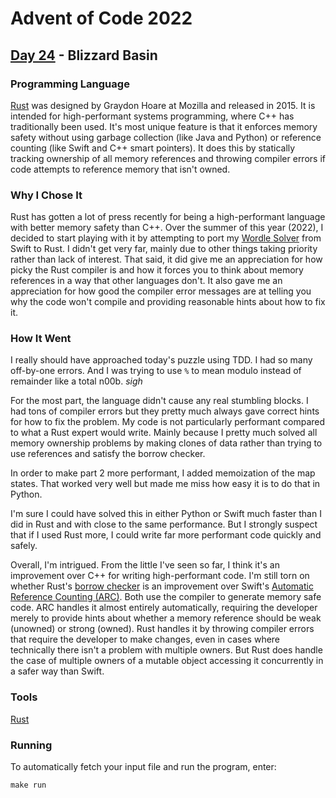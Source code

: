 # Advent of Code 2022
## [Day 24](https://adventofcode.com/2022/day/24) - Blizzard Basin

### Programming Language 

[Rust](https://en.wikipedia.org/wiki/Rust_(programming_language)) was designed by Graydon Hoare at Mozilla and released in 2015.
It is intended for high-performant systems programming, where C++ has traditionally been used.
It's most unique feature is that it enforces memory safety without using garbage collection (like Java and Python) or reference counting (like Swift and C++ smart pointers).
It does this by statically tracking ownership of all memory references and throwing compiler errors if code attempts to reference memory that isn't owned.

### Why I Chose It

Rust has gotten a lot of press recently for being a high-performant language with better memory safety than C++.
Over the summer of this year (2022), I decided to start playing with it by attempting to port my [Wordle Solver](https://github.com/SwampThingTom/wordle-solver) from Swift to Rust.
I didn't get very far, mainly due to other things taking priority rather than lack of interest.
That said, it did give me an appreciation for how picky the Rust compiler is and how it forces you to think about memory references in a way that other languages don't.
It also gave me an appreciation for how good the compiler error messages are at telling you why the code won't compile and providing reasonable hints about how to fix it.

### How It Went

I really should have approached today's puzzle using TDD.
I had so many off-by-one errors.
And I was trying to use `%` to mean modulo instead of remainder like a total n00b.
*sigh*

For the most part, the language didn't cause any real stumbling blocks.
I had tons of compiler errors but they pretty much always gave correct hints for how to fix the problem.
My code is not particularly performant compared to what a Rust expert would write.
Mainly because I pretty much solved all memory ownership problems by making clones of data rather than trying to use references and satisfy the borrow checker.

In order to make part 2 more performant, I added memoization of the map states.
That worked very well but made me miss how easy it is to do that in Python.

I'm sure I could have solved this in either Python or Swift much faster than I did in Rust and with close to the same performance.
But I strongly suspect that if I used Rust more, I could write far more performant code quickly and safely.

Overall, I'm intrigued.
From the little I've seen so far, I think it's an improvement over C++ for writing high-performant code.
I'm still torn on whether Rust's [borrow checker](https://doc.rust-lang.org/1.8.0/book/references-and-borrowing.html) is an improvement over Swift's [Automatic Reference Counting (ARC)](https://docs.swift.org/swift-book/LanguageGuide/AutomaticReferenceCounting.html).
Both use the compiler to generate memory safe code.
ARC handles it almost entirely automatically, requiring the developer merely to provide hints about whether a memory reference should be weak (unowned) or strong (owned).
Rust handles it by throwing compiler errors that require the developer to make changes, even in cases where technically there isn't a problem with multiple owners.
But Rust does handle the case of multiple owners of a mutable object accessing it concurrently in a safer way than Swift.

### Tools

[Rust](https://www.rust-lang.org/)

### Running

To automatically fetch your input file and run the program, enter:

```
make run
```
